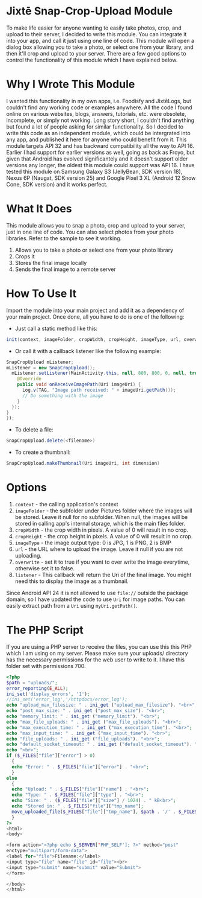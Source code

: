 # Jixtē Snap-Crop-Upload Module

To make life easier for anyone wanting to easily take photos, crop, and upload to their server, I decided to write this module. You can integrate it into your app, and call it just using one line of code. This module will open a dialog box allowing you to take a photo, or select one from your library, and then it'll crop and upload to your server. There are a few good options to control the functionality of this module which I have explained below.

# Why I Wrote This Module
I wanted this functionality in my own apps, i.e. Foodisfy and JixtēLogs, but couldn't find any working code or examples anywhere. All the code I found online on various websites, blogs, answers, tutorials, etc. were obsolete, incomplete, or simply not working. Long story short, I couldn't find anything but found a lot of people asking for similar functionality. So I decided to write this code as an independent module, which could be intergrated into any app, and published it here for anyone who could benefit from it. This module targets API 32 and has backward compatibility all the way to API 16. Earlier I had support for earlier versions as well, going as back as Froyo, but given that Android has evolved significantely and it doesn't support older versions any longer, the oldest this module could support was API 16. I have tested this module on Samsung Galaxy S3 (JellyBean, SDK version 18), Nexus 6P (Naugat, SDK version 25) and Google Pixel 3 XL (Android 12 Snow Cone, SDK version) and it works perfect.

# What It Does
This module allows you to snap a photo, crop and upload to your server, just in one line of code. You can also select photos from your photo libraries. Refer to the sample to see it working.

1. Allows you to take a photo or select one from your photo library
2. Crops it
3. Stores the final image locally
4. Sends the final image to a remote server

# How To Use It
Import the module into your main project and add it as a dependency of your main project. Once done, all you have to do is one of the following:

- Just call a static method like this:

```java
init(context, imageFolder, cropWidth, cropHeight, imageType, url, overwrite)
```

- Or call it with a callback listener like the following example:

```java
SnapCropUpload mListener;
mListener = new SnapCropUpload();
  mListener.setListener(MainActivity.this, null, 800, 800, 0, null, true, new ISnapCropUploadListener() {
    @Override
    public void onReceiveImagePath(Uri imageUri) {
      Log.v(TAG, "Image path received: " + imageUri.getPath());
      // Do something with the image
    }
  });
}
});
```

- To delete a file:

```java
SnapCropUpload.delete(<filename>)
```

- To create a thumbnail:

```java
SnapCropUpload.makeThumbnail(Uri imageUri, int dimension)
```

# Options
1. `context` - the calling application's context
2. `imageFolder` - the subfolder under Pictures folder where the images will be stored. Leave it null for no subfolder. When null, the images will be stored in calling app's internal storage, which is the main files folder.
3. `cropWidth` - the crop width in pixels. A value of 0 will result in no crop.
4. `cropHeight` - the crop height in pixels. A value of 0 will result in no crop.
5. `imageType` - the image output type: 0 is JPG, 1 is PNG, 2 is BMP
6. `url` - the URL where to upload the image. Leave it null if you are not uploading.
7. `overwrite` -  set it to true if you want to over write the image everytime, otherwise set it to false.
8. `listener` - This callback will return the Uri of the final image. You might need this to display the image as a thumbnail.

Since Android API 24 it is not allowed to use `file://` outside the package domain, so I have updated the code to use `Uri` for image paths. You can easily extract path from a `Uri` using `myUri.getPath()`.

# The PHP Script
If you are using a PHP server to receive the files, you can use this this PHP which I am using on my server. Please make sure your uploads/ directory has the necessary permissions for the web user to write to it. I have this folder set with permissions 700.

```php
<?php
$path = "uploads/";
error_reporting(E_ALL);
ini_set('display_errors', '1');
//ini_set('error_log','/httpdocs/error_log');
echo "upload_max_filesize: " . ini_get ("upload_max_filesize"). "<br>";
echo "post_max_size: " . ini_get ("post_max_size"). "<br>";
echo "memory_limit: " . ini_get ("memory_limit"). "<br>";
echo "max_file_uploads: " . ini_get ("max_file_uploads"). "<br>";
echo "max_execution_time: " . ini_get ("max_execution_time"). "<br>";
echo "max_input_time: " . ini_get ("max_input_time"). "<br>";
echo "file_uploads: " . ini_get ("file_uploads"). "<br>";
echo "default_socket_timeout: " . ini_get ("default_socket_timeout"). "<br>";
echo "<br>";
if ($_FILES["file"]["error"] > 0)
  {
  echo "Error: " . $_FILES["file"]["error"] . "<br>";
  }
else
  {
  echo "Upload: " . $_FILES["file"]["name"] . "<br>";
  echo "Type: " . $_FILES["file"]["type"] . "<br>";
  echo "Size: " . ($_FILES["file"]["size"] / 1024) . " kB<br>";
  echo "Stored in: " . $_FILES["file"]["tmp_name"];
  move_uploaded_file($_FILES["file"]["tmp_name"], $path . '/' . $_FILES["file"]["name"]);
  }
?>
<html>
<body>

<form action="<?php echo $_SERVER['PHP_SELF']; ?>" method="post"
enctype="multipart/form-data">
<label for="file">Filename:</label>
<input type="file" name="file" id="file"><br>
<input type="submit" name="submit" value="Submit">
</form>

</body>
</html>
```
